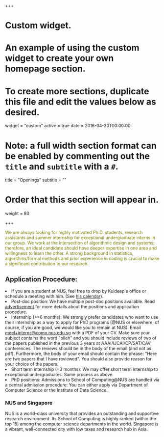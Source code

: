 +++
# Custom widget.
# An example of using the custom widget to create your own homepage section.
# To create more sections, duplicate this file and edit the values below as desired.
widget = "custom"
active = true
date = 2016-04-20T00:00:00

# Note: a full width section format can be enabled by commenting out the `title` and `subtitle` with a `#`.
title = "Openings"
subtitle = ""

# Order that this section will appear in.
weight = 80

+++

<font color="olive">We are always looking for highly motivated Ph.D. students, research assistants and summer internship for exceptional undergraduate interns in our group. We work at the intersection of algorithmic design and systems; therefore, an ideal candidate should have deeper expertise in one area and willingness to learn the other. A strong background in statistics, algorithms/formal methods and prior experience in coding is crucial to make a significant contribution to our research.
</font>




<h2> Application Procedure: </h2>

<li> If you are a student at NUS, feel free to drop by 
Kuldeep's office or schedule a meeting with him. (See <a href="https://calendar.google.com/calendar/embed?src=meel%40comp.nus.edu.sg" target="_top">his calendar</a>). </li>

<li> Post-doc position:  We have multiple post-doc positions available. Read  <a href="files/postdoc.html">advertisement</a> for more details about the positions and application procedure. 


<li> Internship (>=6 months): We strongly prefer candidates who want to use their internship as a way to apply for PhD programs (@NUS or elsewhere; of course, if you are good, we would like you to remain at NUS). Email <a href= "mailto:meel+interns@comp.nus.edu.sg">meel+interns@comp.nus.edu.sg</a> with a PDF of your CV. Make sure your subject contains the word "olleh" and you should include reviews of two of the papers published in the previous 3 years at AAAI/IJCAI/CP/SAT/CAV conferences. The reviews should be in the body of the email (and not as pdf). Furthermore, the body of your email should contain the phrase: "Here are two papers that I have reviewed". You should also provide reason for your choice of the papers. 
</li>

<li> Short term internship (=3 months): We may offer short term internship to exceptional undergraduates. Same process as above. </li>
 
<li> PhD positions: Admissions to School of Computing@NUS are handled via a central admission procedure: You can either apply via Department of Computer Science or the Institute of Data Science. </li>
</ul>

<h3> NUS and Singapore </h3>
NUS is a world-class university that provides an outstanding and 
supportive research environment. Its School of Computing is highly 
ranked (within the top 15) among the computer science departments in the 
world. Singapore is a vibrant, well-connected city with low taxes and 
research hub in Asia.
